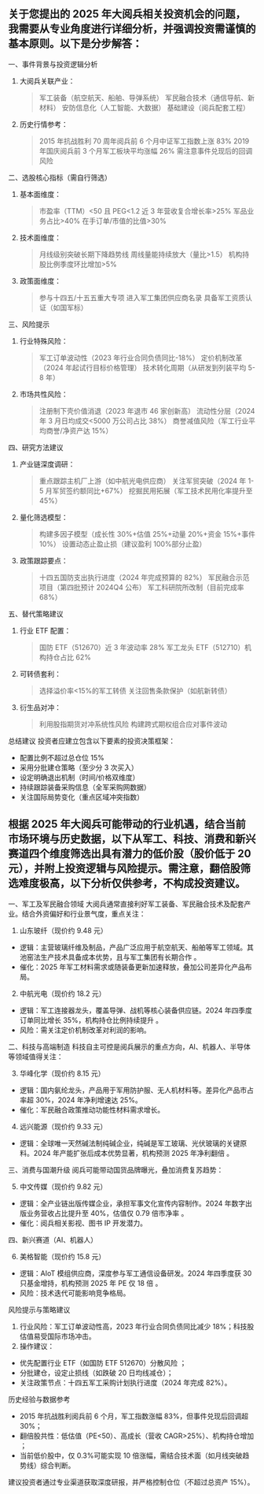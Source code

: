 ## 关于您提出的 2025 年大阅兵相关投资机会的问题，我需要从专业角度进行详细分析，并强调投资需谨慎的基本原则。以下是分步解答：

一、事件背景与投资逻辑分析

1. 大阅兵关联产业：
   > 军工装备（航空航天、船舶、导弹系统）
   > 军民融合技术（通信导航、新材料）
   > 安防信息化（人工智能、大数据）
   > 基础建设（阅兵配套工程）
2. 历史行情参考：
   > 2015 年抗战胜利 70 周年阅兵前 6 个月中证军工指数上涨 83%
   > 2019 年国庆阅兵前 3 个月军工板块平均涨幅 26%
   > 需注意事件兑现后的回调风险

二、选股核心指标（需自行筛选）

1. 基本面维度：
   > 市盈率（TTM）<50 且 PEG<1.2
   > 近 3 年营收复合增长率>25%
   > 军品业务占比>40%
   > 在手订单/市值的比值>30%
2. 技术面维度：
   > 月线级别突破长期下降趋势线
   > 周线量能持续放大（量比>1.5）
   > 机构持股比例季度环比增加>5%
3. 政策面维度：
   > 参与十四五/十五五重大专项
   > 进入军工集团供应商名录
   > 具备军工资质认证（如国军标）

三、风险提示

1. 行业特殊风险：
   > 军工订单波动性（2023 年行业合同负债同比-18%）
   > 定价机制改革（2024 年起试行目标价格管理）
   > 技术转化周期（从研发到列装平均 5-8 年）
2. 市场共性风险：
   > 注册制下壳价值消退（2023 年退市 46 家创新高）
   > 流动性分层（2024 年 3 月日均成交<5000 万公司占比 38%）
   > 商誉减值风险（军工行业平均商誉/净资产达 15%）

四、研究方法建议

1. 产业链深度调研：
   > 重点跟踪主机厂上游（如中航光电供应商）
   > 关注军贸突破（2024 年 1-5 月军贸签约额同比+67%）
   > 挖掘民用拓展（军工技术民用化率提升至 45%）
2. 量化筛选模型：
   > 构建多因子模型（成长性 30%+估值 25%+动量 20%+资金 15%+事件 10%）
   > 设置动态止盈止损（建议盈利 100%部分止盈）
3. 政策跟踪要点：
   > 十四五国防支出执行进度（2024 年完成预算的 82%）
   > 军民融合示范项目（第四批预计 2024Q4 公布）
   > 军工科研院所改制（目前完成率 68%）

五、替代策略建议

1. 行业 ETF 配置：
   > 国防 ETF（512670）近 3 年波动率 28%
   > 军工龙头 ETF（512710）机构持仓占比 62%
2. 可转债套利：
   > 选择溢价率<15%的军工转债
   > 关注回售条款保护（如航新转债）
3. 衍生品对冲：
   > 利用股指期货对冲系统性风险
   > 构建跨式期权组合应对事件波动

总结建议
投资者应建立包含以下要素的投资决策框架：

- 配置比例不超过总仓位 15%
- 采用分批建仓策略（至少分 3 次买入）
- 设定明确退出机制（时间/价格双维度）
- 持续跟踪装备采购信息（全军采购网数据）
- 关注国际局势变化（重点区域冲突指数）

## 根据 2025 年大阅兵可能带动的行业机遇，结合当前市场环境与历史数据，以下从军工、科技、消费和新兴赛道四个维度筛选出具有潜力的低价股（股价低于 20 元），并附上投资逻辑与风险提示。需注意，翻倍股筛选难度极高，以下分析仅供参考，不构成投资建议。

一、军工及军民融合领域
大阅兵通常直接利好军工装备、军民融合技术及配套产业。结合外资偏好和行业景气度，重点关注：

1. 山东玻纤（现价约 9.48 元）

- 逻辑：主营玻璃纤维及制品，产品广泛应用于航空航天、船舶等军工领域。其池窑法生产技术具备成本优势，且与军工集团有长期合作 。
- 催化：2025 年军工材料需求或随装备更新加速释放，叠加公司差异化产品布局。

2. 中航光电（现价约 18.2 元）

- 逻辑：军工连接器龙头，覆盖导弹、战机等核心装备供应链。2024 年四季度订单同比增长 35%，机构持仓比例持续提升 。
- 风险：需关注定价机制改革对利润的影响。

二、科技与高端制造
科技自主可控是阅兵展示的重点方向，AI、机器人、半导体等领域值得关注：

3. 华峰化学（现价约 8.15 元）

- 逻辑：国内氨纶龙头，产品用于军用防护服、无人机材料等。差异化产品市占率超 30%，2024 年净利增速达 25%。
- 催化：军民融合政策推动功能性材料需求增长。

4. 远兴能源（现价约 9.33 元）

- 逻辑：全球唯一天然碱法制纯碱企业，纯碱是军工玻璃、光伏玻璃的关键原料。2024 年产能扩张后成本优势显著，机构预测 2025 年净利翻倍 。

三、消费与国潮升级
阅兵可能带动国货品牌曝光，叠加消费复苏趋势：

5. 中文传媒（现价约 9.82 元）

- 逻辑：全产业链出版传媒企业，承担军事文化宣传内容制作。2024 年数字出版业务营收占比提升至 40%，估值仅 0.79 倍市净率 。
- 催化：阅兵相关影视、图书 IP 开发潜力。

四、新兴赛道（AI、机器人）

6. 美格智能（现价约 15.8 元）

- 逻辑：AIoT 模组供应商，深度参与军工通信设备研发。2024 年四季度获 30 只基金增持，机构预测 2025 年 PE 仅 18 倍 。
- 风险：技术迭代可能影响竞争格局。

风险提示与策略建议

1. 行业风险：军工订单波动性高，2023 年行业合同负债同比减少 18%；科技股估值易受国际市场冲击。
2. 操作建议：

- 优先配置行业 ETF（如国防 ETF 512670）分散风险 ；
- 分批建仓，设定止损线（如跌破 20 日均线减仓）；
- 关注政策节点：十四五军工采购计划执行进度（2024 年完成 82%）。

历史经验与数据参考

- 2015 年抗战胜利阅兵前 6 个月，军工指数涨幅 83%，但事件兑现后回调超 30%；
- 翻倍股共性：低估值（PE<50）、高成长（营收 CAGR>25%）、机构持仓增加 ；
- 当前低价股中，仅 0.3%可能实现 10 倍涨幅，需结合技术面（如月线突破趋势线）综合判断。

建议投资者通过专业渠道获取深度研报，并严格控制仓位（不超过总资产 15%）。
